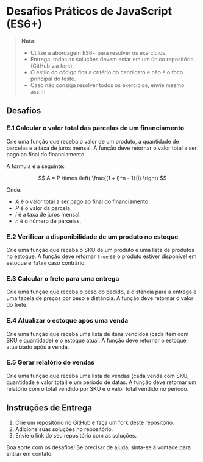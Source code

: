 # Desafios Práticos de JavaScript (ES6+)

> **Nota:**
>  - Utilize a abordagem ES6+ para resolver os exercícios.
>  - Entrega: todas as soluções devem estar em um único repositório (GitHub via fork).
>  - O estilo do código fica a critério do candidato e não é o foco principal do teste.
>  - Caso não consiga resolver todos os exercícios, envie mesmo assim.

## Desafios

### E.1 Calcular o valor total das parcelas de um financiamento

Crie uma função que receba o valor de um produto, a quantidade de parcelas e a taxa de juros mensal. A função deve retornar o valor total a ser pago ao final do financiamento.

A fórmula é a seguinte:

$$ A = P \times \left( \frac{(1 + i)^n - 1}{i} \right) $$

Onde:
- $A$ é o valor total a ser pago ao final do financiamento.
- $P$ é o valor da parcela.
- $i$ é a taxa de juros mensal.
- $n$ é o número de parcelas.

### E.2 Verificar a disponibilidade de um produto no estoque

Crie uma função que receba o SKU de um produto e uma lista de produtos no estoque. A função deve retornar `true` se o produto estiver disponível em estoque e `false` caso contrário.

### E.3 Calcular o frete para uma entrega

Crie uma função que receba o peso do pedido, a distância para a entrega e uma tabela de preços por peso e distância. A função deve retornar o valor do frete.

### E.4 Atualizar o estoque após uma venda

Crie uma função que receba uma lista de itens vendidos (cada item com SKU e quantidade) e o estoque atual. A função deve retornar o estoque atualizado após a venda.

### E.5 Gerar relatório de vendas

Crie uma função que receba uma lista de vendas (cada venda com SKU, quantidade e valor total) e um período de datas. A função deve retornar um relatório com o total vendido por SKU e o valor total vendido no período.


## Instruções de Entrega

1. Crie um repositório no GitHub e faça um fork deste repositório.
2. Adicione suas soluções no repositório.
3. Envie o link do seu repositório com as soluções.

Boa sorte com os desafios! Se precisar de ajuda, sinta-se à vontade para entrar em contato.